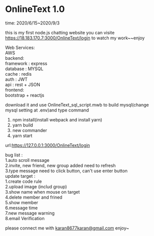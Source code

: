 # OnlineText 1.0
time:  2020/6/15~2020/9/3

this is my first node.js chatting website
you can visite https://18.183.170.7:3000/OnlineText/login to watch my work~~enjoy

Web Services:\
  AWS\
backend:\
  framework : express\
  database : MYSQL\
  cache : redis\
  auth : JWT\
  api : rest + JSON\
frontend:\
  bootstrap + reactjs
  
download it and use OnlineText_sql_script.mwb to build mysql(change mysql setting at .env)and type command

1. npm install(install webpack and install yarn)
2. yarn build
3. new commander
4. yarn start

url:https://127.0.0.1:3000/OnlineText/login

bug list :\
  1.auto scroll message\
  2.invite, new friend, new group added need to refresh\
  3.type message need to click button, can't use enter button \
update target :\
  1.create code rule\
  2.upload image (includ group)\
  3.show name when mouse on target\
  4.delete member and frined\
  5.show member\
  6.message time\
  7.new message warning\
  8.email Verification
  
  
  
please connect me with karan8677karan@gmail.com
enjoy~
